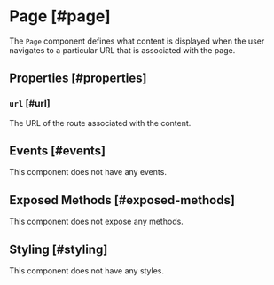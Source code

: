 # Page [#page]

The `Page` component defines what content is displayed when the user navigates to a particular URL that is associated with the page.

## Properties [#properties]

### `url` [#url]

The URL of the route associated with the content.

## Events [#events]

This component does not have any events.

## Exposed Methods [#exposed-methods]

This component does not expose any methods.

## Styling [#styling]

This component does not have any styles.
